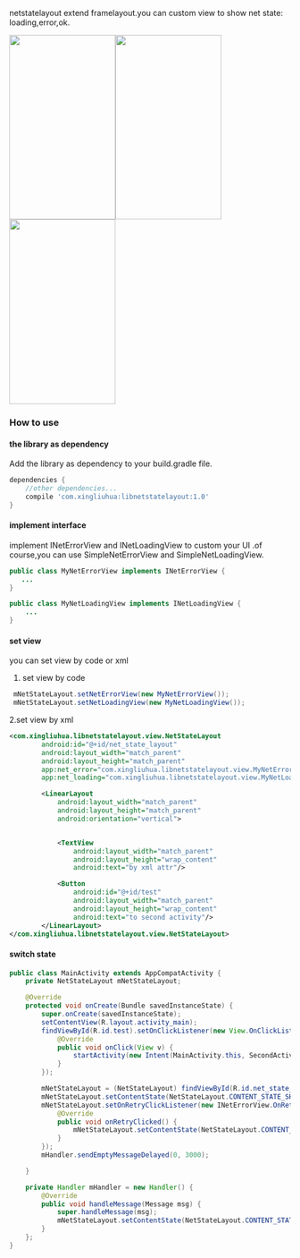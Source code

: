 netstatelayout extend framelayout.you can custom view to show net state: loading,error,ok.  

<img src="https://github.com/xingliuhua/netStateLayout/blob/master/screenshot-1533289379486.jpg" height="330" width="190" ><img src="https://github.com/xingliuhua/netStateLayout/blob/master/screenshot-1533289408273.jpg" height="330" width="190" ><img src="https://github.com/xingliuhua/netStateLayout/blob/master/screenshot-1533289418975.jpg" height="330" width="190" >  

### How to use
#### the library as dependency

Add the library as dependency to your build.gradle file.
```gradle
dependencies {
	//other dependencies...
	compile 'com.xingliuhua:libnetstatelayout:1.0'
}
```
#### implement interface
implement INetErrorView and INetLoadingView to custom your UI .of course,you can use SimpleNetErrorView and SimpleNetLoadingView.
```java
public class MyNetErrorView implements INetErrorView {
   ...
}
```
```java
public class MyNetLoadingView implements INetLoadingView {
    ...
}
```
#### set view
you can set view by code or xml
1. set view by code
```java
 mNetStateLayout.setNetErrorView(new MyNetErrorView());
 mNetStateLayout.setNetLoadingView(new MyNetLoadingView());
```
2.set view by xml
```xml
<com.xingliuhua.libnetstatelayout.view.NetStateLayout
        android:id="@+id/net_state_layout"
        android:layout_width="match_parent"
        android:layout_height="match_parent"
        app:net_error="com.xingliuhua.libnetstatelayout.view.MyNetErrorView"
        app:net_loading="com.xingliuhua.libnetstatelayout.view.MyNetLoadingView">

        <LinearLayout
            android:layout_width="match_parent"
            android:layout_height="match_parent"
            android:orientation="vertical">


            <TextView
                android:layout_width="match_parent"
                android:layout_height="wrap_content"
                android:text="by xml attr"/>

            <Button
                android:id="@+id/test"
                android:layout_width="match_parent"
                android:layout_height="wrap_content"
                android:text="to second activity"/>
        </LinearLayout>
</com.xingliuhua.libnetstatelayout.view.NetStateLayout>
```
#### switch state
```java
public class MainActivity extends AppCompatActivity {
    private NetStateLayout mNetStateLayout;

    @Override
    protected void onCreate(Bundle savedInstanceState) {
        super.onCreate(savedInstanceState);
        setContentView(R.layout.activity_main);
        findViewById(R.id.test).setOnClickListener(new View.OnClickListener() {
            @Override
            public void onClick(View v) {
                startActivity(new Intent(MainActivity.this, SecondActivity.class));
            }
        });

        mNetStateLayout = (NetStateLayout) findViewById(R.id.net_state_layout);
        mNetStateLayout.setContentState(NetStateLayout.CONTENT_STATE_SHOW_LOADING);
        mNetStateLayout.setOnRetryClickListener(new INetErrorView.OnRetryClickListener() {
            @Override
            public void onRetryClicked() {
                mNetStateLayout.setContentState(NetStateLayout.CONTENT_STATE_HIDE);
            }
        });
        mHandler.sendEmptyMessageDelayed(0, 3000);

    }

    private Handler mHandler = new Handler() {
        @Override
        public void handleMessage(Message msg) {
            super.handleMessage(msg);
            mNetStateLayout.setContentState(NetStateLayout.CONTENT_STATE_SHOW_NET_ERROR);
        }
    };
}
```
